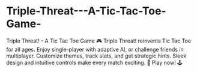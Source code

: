 # Triple-Threat---A-Tic-Tac-Toe-Game-
Triple Threat! - A Tic Tac Toe Game 🎮  Triple Threat! reinvents Tic Tac Toe for all ages. Enjoy single-player with adaptive AI, or challenge friends in multiplayer. Customize themes, track stats, and get strategic hints. Sleek design and intuitive controls make every match exciting. 🌟 Play now! 🕹️
